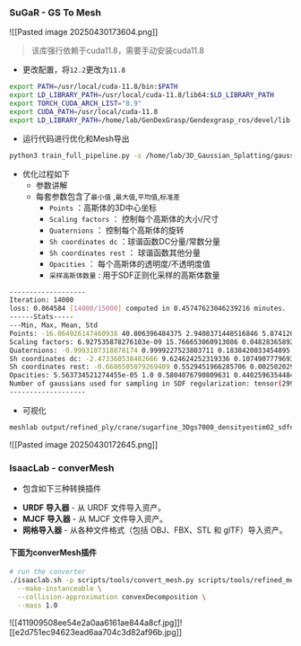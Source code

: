 ###  SuGaR - GS To Mesh
![[Pasted image 20250430173604.png]]
>  该库强行依赖于cuda11.8，需要手动安装cuda11.8
* 更改配置，将`12.2`更改为`11.8`
```bash
export PATH=/usr/local/cuda-11.8/bin:$PATH
export LD_LIBRARY_PATH=/usr/local/cuda-11.8/lib64:$LD_LIBRARY_PATH
export TORCH_CUDA_ARCH_LIST="8.9"
export CUDA_PATH=/usr/local/cuda-11.8
export LD_LIBRARY_PATH=/home/lab/GenDexGrasp/Gendexgrasp_ros/devel/lib:/opt/ros/noetic/lib:/opt/ros/noetic/lib/x86_64-linux-gnu:/usr/local/cuda-11.8/lib64
```
* 运行代码进行优化和Mesh导出
```bash
python3 train_full_pipeline.py -s /home/lab/3D_Gaussian_Splatting/gaussian-splatting/data/crane -r dn_consistency --high_poly True --export_obj True --gs_output_dir /home/lab/3D_Gaussian_Splatting/gaussian-splatting/output/d9a68247-f
```
*  优化过程如下
    * 参数讲解
    * 每套参数包含了`最小值` ,`最大值`,`平均值`,`标准差`
        *  `Points` ：高斯体的3D中心坐标
        * `Scaling factors` ： 控制每个高斯体的大小/尺寸
        * `Quaternions` ： 控制每个高斯体的旋转
        * `Sh coordinates dc` ：球谐函数DC分量/常数分量
        * `Sh coordinates rest` ： 球谐函数其他分量
        * `Opacities` ： 每个高斯体的透明度/不透明度值
        * `采样高斯体数量` : 用于SDF正则化采样的高斯体数量
```bash
-------------------  
Iteration: 14000  
loss: 0.064584 [14000/15000] computed in 0.45747623046239216 minutes.  
------Stats-----  
---Min, Max, Mean, Std  
Points: -16.064926147460938 40.806396484375 2.9408371448516846 5.874120235443115  
Scaling factors: 6.927535878276103e-09 15.766653060913086 0.0482836589217186 0.14460621774196625  
Quaternions: -0.9993107318878174 0.9999227523803711 0.1838420033454895 0.46497684717178345  
Sh coordinates dc: -2.473360538482666 9.624624252319336 0.10749077796936035 1.415495753288269  
Sh coordinates rest: -0.6686505079269409 0.5529451966285706 0.002502029063180089 0.05996257811784744  
Opacities: 5.563734521274455e-05 1.0 0.5804076790809631 0.4402596354484558  
Number of gaussians used for sampling in SDF regularization: tensor(29991, device='cuda:0')  
-------------------
```

*  可视化
```bash
meshlab output/refined_ply/crane/sugarfine_3Dgs7000_densityestim02_sdfnorm02_level03_decim1000000_normalconsistency01_gaussperface1.ply 
```
![[Pasted image 20250430172645.png]]

### IsaacLab - converMesh
* 包含如下三种转换插件
- **URDF 导入器** - 从 URDF 文件导入资产。
- **MJCF 导入器** - 从 MJCF 文件导入资产。
- **网格导入器** - 从各种文件格式（包括 OBJ、FBX、STL 和 glTF）导入资产。
#### 下面为converMesh插件
```bash
# run the converter
./isaaclab.sh -p scripts/tools/convert_mesh.py scripts/tools/refined_mesh/facility/sugarfine_3Dgs7000_densityestim02_sdfnorm02_level03_decim1000000_normalconsistency01_gaussperface1.obj source/isaaclab_assets/data/facility/facility.usd \
  --make-instanceable \
  --collision-approximation convexDecomposition \
  --mass 1.0
```
![[411909508ee54e2a0aa6161ae844a8cf.jpg]]![[e2d751ec94623ead6aa704c3d82af96b.jpg]]

